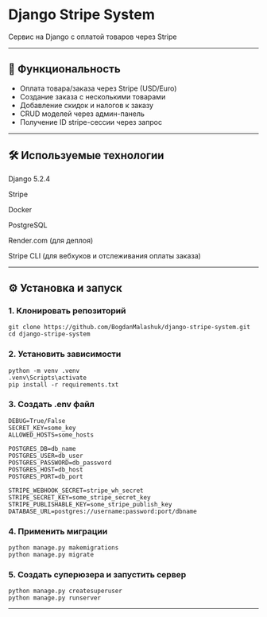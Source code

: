 # Django Stripe System

Сервис на Django с оплатой товаров через Stripe

---

## 🚀 Функциональность

- Оплата товара/заказа через Stripe (USD/Euro)
- Создание заказа с несколькими товарами
- Добавление скидок и налогов к заказу
- CRUD моделей через админ-панель
- Получение ID stripe-сессии через запрос

---

## 🛠 Используемые технологии

Django 5.2.4

Stripe

Docker 

PostgreSQL

Render.com (для деплоя)

Stripe CLI (для вебхуков и отслеживания оплаты заказа)

---

## ⚙️ Установка и запуск

### 1. Клонировать репозиторий

```
git clone https://github.com/BogdanMalashuk/django-stripe-system.git
cd django-stripe-system
```

### 2. Установить зависимости

```
python -m venv .venv
.venv\Scripts\activate
pip install -r requirements.txt
```

### 3. Создать .env файл

```
DEBUG=True/False
SECRET_KEY=some_key
ALLOWED_HOSTS=some_hosts

POSTGRES_DB=db_name
POSTGRES_USER=db_user
POSTGRES_PASSWORD=db_password
POSTGRES_HOST=db_host
POSTGRES_PORT=db_port

STRIPE_WEBHOOK_SECRET=stripe_wh_secret
STRIPE_SECRET_KEY=some_stripe_secret_key
STRIPE_PUBLISHABLE_KEY=some_stripe_publish_key
DATABASE_URL=postgres://username:password:port/dbname

```

### 4. Применить миграции

```
python manage.py makemigrations
python manage.py migrate
```

### 5. Создать суперюзера и запустить сервер

```
python manage.py createsuperuser
python manage.py runserver
```
---

